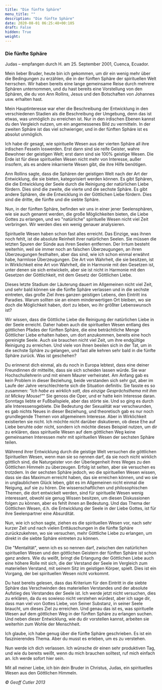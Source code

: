 ```yaml
---
title: "Die fünfte Sphäre"
menu_title: ""
description: "Die fünfte Sphäre"
date: 2020-08-01 06:25:48+00:105
draft: False
hidden: True
weight:
---
```

### Die fünfte Sphäre

Judas – empfangen durch H. am 25. September 2001, Cuenca, Ecuador.

Mein lieber Bruder, heute bin ich gekommen, um dir ein wenig mehr über die Bedingungen zu erzählen, die in der fünften Sphäre der spirituellen Welt herrschen. Wir haben bereits eine lange gemeinsame Reise durch mehrere Sphären unternommen, und du hast bereits eine Vorstellung von den Sphären, die du von Ann Rollins, Jesus und den Botschaften von Johannes usw. erhalten hast.

Mein Hauptinteresse war eher die Beschreibung der Entwicklung in den verschiedenen Stadien als die Beschreibung der Umgebung, denn das ist etwas, was unmöglich zu erreichen ist. Nur in den irdischen Ebenen kannst du den Vergleich nutzen, um ein angemessenes Bild zu vermitteln. In der zweiten Sphäre ist das viel schwieriger, und in der fünften Sphäre ist es absolut unmöglich.

Ich habe dir gesagt, wie spirituelle Wesen aus der vierten Sphäre all ihre irdischen Fesseln loswerden. Erst dann sind sie reife Geister, wahre Bewohner der geistigen Welt; erst dann sind sie 100% geistige Wesen. Die Erde ist für diese spirituellen Wesen nicht mehr von Interesse, außer insofern, als es andere inkarnierte Wesen gibt, die ihre Hilfe benötigen.

Ann Rollins sagte, dass die Sphären der geistigen Welt nach der Art der Entwicklung, die sie bieten, kategorisiert werden können. Es gibt Sphären, die die Entwicklung der Seele durch die Reinigung der natürlichen Liebe fördern. Dies sind die zweite, die vierte und die sechste Sphäre. Es gibt andere Sphären, die die Entwicklung in der Göttlichen Liebe fördern. Dies sind die dritte, die fünfte und die siebte Sphäre.

Nun, in der fünften Sphäre, befinden wir uns in einer jener Seelensphären, wie sie auch genannt werden, die große Möglichkeiten bieten, die Liebe Gottes zu erlangen, und wo "natürliche" spirituelle Wesen nicht viel Zeit verbringen. Wir werden dies ein wenig genauer analysieren.

Spirituelle Wesen haben schon fast alles erreicht. Das Einzige, was ihnen noch fehlt, ist die absolute Reinheit ihrer natürlichen Seelen. Sie müssen die letzten Spuren der Sünde aus ihren Seelen entfernen. Der Irrtum besteht weiterhin, weil sie immer noch an falschen Überzeugungen, an ihren Überzeugungen festhalten, aber das sind, wie ich schon einmal erwähnt habe, harmlose Überzeugungen. Die Art von Wahrheit, die sie besitzen, ist in Wirklichkeit eine Art von Wahrheit, die in Harmonie mit den Gesetzen ist, unter denen sie sich entwickeln, aber sie ist nicht in Harmonie mit den Gesetzen der Göttlichkeit, mit dem Gesetz der Göttlichen Liebe.

Dieses letzte Stadium der Läuterung dauert im Allgemeinen nicht viel Zeit, und sehr bald können sie die fünfte Sphäre verlassen und in die sechste eintreten, das große Ziel ihres ganzen geistigen Lebens, den Eintritt ins Paradies. Warum sollten sie an einem minderwertigen Ort bleiben, wo sie doch die Möglichkeit haben, dort zu leben, wo ihr größter Lebenswunsch ist?

Wir wissen, dass die Göttliche Liebe die Reinigung der natürlichen Liebe in der Seele erreicht. Daher haben auch die spirituellen Wesen entlang des göttlichen Pfades der fünften Sphäre, die eine beträchtliche Menge Göttlicher Liebe erhalten haben, um dort anzukommen, bereits eine hoch gereinigte Seele. Auch sie brauchen nicht viel Zeit, um ihre endgültige Reinigung zu erreichen. Und viele von ihnen beeilen sich in der Tat, um in die sechste Sphäre zu gelangen, und fast alle kehren sehr bald in die fünfte Sphäre zurück. Was ist geschehen?

Du erinnerst dich einmal, als du noch in Europa lebtest, dass eine deiner Freundinnen dir mitteilte, dass sie sich scheiden lassen würde. Sie war Hochschullehrerin und mit einem Maurer verheiratet. Am Anfang gab es kein Problem in dieser Beziehung, beide verstanden sich sehr gut, aber im Laufe der Jahre verschlechterte sich die Situation definitiv. Sie fasste es so zusammen: *"Ich habe es wirklich satt, das einzige Gesprächsthema mit ihm ist Mickey Mouse!"*" Sie genoss die Oper, und er hatte kein Interesse daran. Sonntags liebte er Fußballspiele, aber das störte sie. Und so ging es durch alle Interessensgebiete. Die Bedeutung der Sexualität war verschwunden, es gab nichts Neues in dieser Beziehung, und theoretisch gab es nur noch grundlegende Themen von allgemeinem Interesse. Aber in Wirklichkeit existierten sie nicht. Ich möchte nicht darüber diskutieren, ob diese Ehe auf Liebe beruhte oder nicht, sondern ich möchte dieses Beispiel nutzen, um dir zu erklären, dass spirituelle Wesen auf dem göttlichen Weg keine gemeinsamen Interessen mehr mit spirituellen Wesen der sechsten Sphäre teilen.

Während ihrer Entwicklung durch die geistige Welt versuchen die göttlichen Spirituellen Wesen, wenn man sie so nennen darf, da sie noch nicht wirklich göttlich sind, die Naturgeister von der Überlegenheit ihres Weges zu den Göttlichen Himmeln zu überzeugen. Erfolg ist selten, aber sie versuchen es trotzdem. In der sechsten Sphäre jedoch, wo die spirituellen Wesen wissen, dass sie das Maximum erreicht haben, das sie erreichen können, und wo sie in unglaublichem Glück leben, gibt es im Allgemeinen nicht einmal die Neigung, auf sie zu hören. Die wissenschaftlichen und philosophischen Themen, die dort entwickelt werden, sind für spirituelle Wesen wenig interessant, obwohl sie genug Wissen besitzen, um diesen Diskussionen folgen zu können, aber es fehlt ihnen an Bedeutung. Und das Thema der Göttlichen Wesen, d.h. die Entwicklung der Seele in der Liebe Gottes, ist für ihre Seelenpartner eine Absurdität.

Nun, wie ich schon sagte, ziehen es die spirituellen Wesen vor, nach sehr kurzer Zeit und nach vielen Enttäuschungen in die fünfte Sphäre zurückzukehren, wo sie versuchen, mehr Göttliche Liebe zu erlangen, um direkt in die siebte Sphäre eintreten zu können.

Die "Mentalität", wenn ich es so nennen darf, zwischen den natürlichen spirituellen Wesen und den göttlichen Geistern der fünften Sphäre ist schon ganz anders. Wie du weißt, bringt die Erlangung der Göttlichen Liebe auch eine höhere Rolle mit sich, die der Verstand der Seele im Vergleich zum materiellen Verstand, mit seinem Sitz im geistigen Körper, spielt. Dies ist ein Vorgang, der bei spirituellen Wesen nicht vorkommt.

Du hast bereits gelesen, dass das Kriterium für den Eintritt in die siebte Sphäre das Verschwinden des materiellen Verstandes und der absolute Aufstieg des Verstandes der Seele ist. Ich werde jetzt nicht versuchen, dies zu erklären, da du es sowieso nicht verstehen würdest, aber ich sage dir, dass man viel von Gottes Liebe, von Seiner Substanz, in seiner Seele braucht, um dieses Ziel zu erreichen. Und genau das ist es, was spirituelle Wesen auf dem göttlichen Weg in der fünften Sphäre zu erlangen suchen. Und neben dieser Entwicklung, wie du dir vorstellen kannst, arbeiten sie weiterhin zum Wohle der Menschheit.

Ich glaube, ich habe genug über die fünfte Sphäre geschrieben. Es ist ein faszinierendes Thema. Aber du musst es erleben, um es zu verstehen.

Nun werde ich dich verlassen. Ich wünsche dir einen sehr produktiven Tag, und wie du bereits weißt, wenn du mich brauchen solltest, ruf mich einfach an. Ich werde sofort hier sein.

Mit all meiner Liebe, ich bin dein Bruder in Christus, Judas, ein spirituelles Wesen aus den Göttlichen Himmeln.

*© Geoff Cutler 2013*
